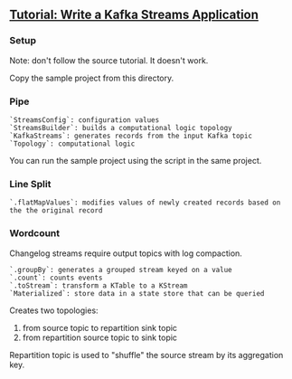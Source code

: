 ## [Tutorial: Write a Kafka Streams Application](https://kafka.apache.org/23/documentation/streams/tutorial)

### Setup

Note: don't follow the source tutorial. It doesn't work.

Copy the sample project from this directory.  

### Pipe

```
`StreamsConfig`: configuration values
`StreamsBuilder`: builds a computational logic topology
`KafkaStreams`: generates records from the input Kafka topic
`Topology`: computational logic
```

You can run the sample project using the script in the same project.  

### Line Split

```
`.flatMapValues`: modifies values of newly created records based on the the original record
```

### Wordcount

Changelog streams require output topics with log compaction.  

```
`.groupBy`: generates a grouped stream keyed on a value
`.count`: counts events
`.toStream`: transform a KTable to a KStream
`Materialized`: store data in a state store that can be queried
```

Creates two topologies:  
1) from source topic to repartition sink topic
2) from repartition source topic to sink topic

Repartition topic is used to "shuffle" the source stream by its aggregation key.  
